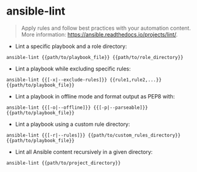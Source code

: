 # ansible-lint

> Apply rules and follow best practices with your automation content.
> More information: <https://ansible.readthedocs.io/projects/lint/>.

- Lint a specific playbook and a role directory:

`ansible-lint {{path/to/playbook_file}} {{path/to/role_directory}}`

- Lint a playbook while excluding specific rules:

`ansible-lint {{[-x|--exclude-rules]}} {{rule1,rule2,...}} {{path/to/playbook_file}}`

- Lint a playbook in offline mode and format output as PEP8 with:

`ansible-lint {{[-o|--offline]}} {{[-p|--parseable]}} {{path/to/playbook_file}}`

- Lint a playbook using a custom rule directory:

`ansible-lint {{[-r|--rules]}} {{path/to/custom_rules_directory}} {{path/to/playbook_file}}`

- Lint all Ansible content recursively in a given directory:

`ansible-lint {{path/to/project_directory}}`
